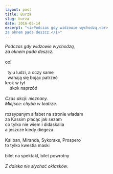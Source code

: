 ```yaml
---
layout: post
title: Burza
slug: burza
date: 2016-05-14
excerpt: "<i>Podczas gdy widzowie wychodzą,<br>
za oknem pada deszcz.</i>"
---
```

_Podczas gdy widzowie wychodzą,_<br>
_za oknem pada deszcz._<br>
<br>
oo!<br>
<br>
&nbsp;&nbsp;tylu ludzi, a oczy same<br>
&nbsp;&nbsp;wahają się bojąc patrzeć<br>
krok w tył<br>
&nbsp;&nbsp;&nbsp;&nbsp;skok naprzód<br>
<br>
_Czas akcji: nieznany._<br>
_Miejsce: chyba w teatrze._<br>
<br>
rozsypanym alfabet na stronie władam<br>
za Kassim płacąc jak sezam<br>
co tylko nie wiem i didaskalia<br>
a jeszcze kiedy diegeza<br>
<br>
Kaliban, Miranda, Sykoraks, Prospero<br>
to tylko kwestia maski<br>
<br>
bilet na spektakl, bilet powrotny<br>
<br>
_Z daleka nie słychać oklasków._
